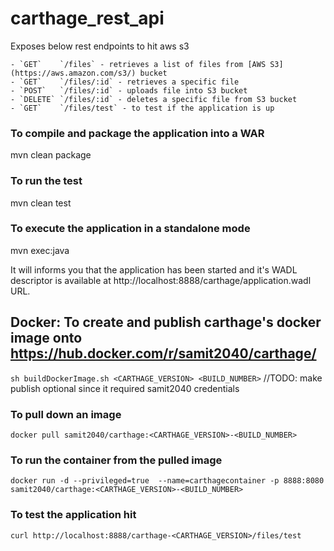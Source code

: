 # carthage_rest_api
Exposes below rest endpoints to hit aws s3

    - `GET`    `/files` - retrieves a list of files from [AWS S3](https://aws.amazon.com/s3/) bucket
    - `GET`    `/files/:id` - retrieves a specific file
    - `POST`   `/files/:id` - uploads file into S3 bucket
    - `DELETE` `/files/:id` - deletes a specific file from S3 bucket
    - `GET`    `/files/test` - to test if the application is up 
    
### To compile and package the application into a WAR
mvn clean package

### To run the test
mvn clean test

### To execute the application in a standalone mode
mvn exec:java

It will informs you that the application has been started and it's WADL descriptor is available at http://localhost:8888/carthage/application.wadl URL. 


## Docker: To create and publish carthage's docker image onto https://hub.docker.com/r/samit2040/carthage/
`sh buildDockerImage.sh <CARTHAGE_VERSION> <BUILD_NUMBER>` //TODO: make publish optional since it required samit2040 credentials 

### To pull down an image 
`docker pull samit2040/carthage:<CARTHAGE_VERSION>-<BUILD_NUMBER>`

### To run the container from the pulled image
`docker run -d --privileged=true  --name=carthagecontainer -p 8888:8080 samit2040/carthage:<CARTHAGE_VERSION>-<BUILD_NUMBER>`

### To test the application hit 
`curl http://localhost:8888/carthage-<CARTHAGE_VERSION>/files/test`
